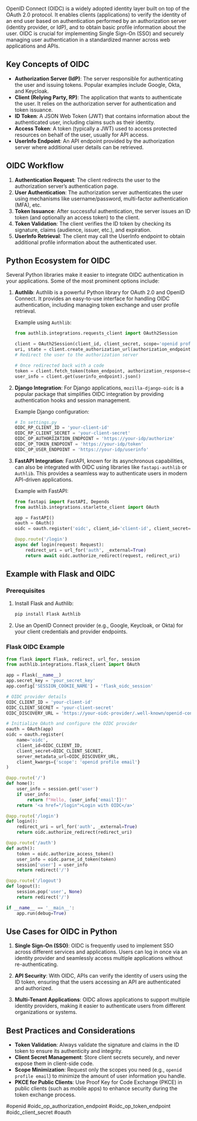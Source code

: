 
OpenID Connect (OIDC) is a widely adopted identity layer built on top of the OAuth 2.0 protocol. It enables clients (applications) to verify the identity of an end user based on authentication performed by an authorization server (identity provider, or IdP), and to obtain basic profile information about the user. OIDC is crucial for implementing Single Sign-On (SSO) and securely managing user authentication in a standardized manner across web applications and APIs.

## Key Concepts of OIDC

- **Authorization Server (IdP)**: The server responsible for authenticating the user and issuing tokens. Popular examples include Google, Okta, and Keycloak.
- **Client (Relying Party, RP)**: The application that wants to authenticate the user. It relies on the authorization server for authentication and token issuance.
- **ID Token**: A JSON Web Token (JWT) that contains information about the authenticated user, including claims such as their identity.
- **Access Token**: A token (typically a JWT) used to access protected resources on behalf of the user, usually for API access.
- **UserInfo Endpoint**: An API endpoint provided by the authorization server where additional user details can be retrieved.

## OIDC Workflow

1. **Authentication Request**: The client redirects the user to the authorization server’s authentication page.
2. **User Authentication**: The authorization server authenticates the user using mechanisms like username/password, multi-factor authentication (MFA), etc.
3. **Token Issuance**: After successful authentication, the server issues an ID token (and optionally an access token) to the client.
4. **Token Validation**: The client verifies the ID token by checking its signature, claims (audience, issuer, etc.), and expiration.
5. **UserInfo Retrieval**: The client may call the UserInfo endpoint to obtain additional profile information about the authenticated user.

## Python Ecosystem for OIDC

Several Python libraries make it easier to integrate OIDC authentication in your applications. Some of the most prominent options include:

1. **Authlib**:
   Authlib is a powerful Python library for OAuth 2.0 and OpenID Connect. It provides an easy-to-use interface for handling OIDC authentication, including managing token exchange and user profile retrieval.

   Example using `Authlib`:
   ```python
   from authlib.integrations.requests_client import OAuth2Session

   client = OAuth2Session(client_id, client_secret, scope='openid profile email')
   uri, state = client.create_authorization_url(authorization_endpoint)
   # Redirect the user to the authorization server

   # Once redirected back with a code
   token = client.fetch_token(token_endpoint, authorization_response=callback_url)
   user_info = client.get(userinfo_endpoint).json()
   ```

2. **Django Integration**:
   For Django applications, `mozilla-django-oidc` is a popular package that simplifies OIDC integration by providing authentication hooks and session management.

   Example Django configuration:
   ```python
   # In settings.py
   OIDC_RP_CLIENT_ID = 'your-client-id'
   OIDC_RP_CLIENT_SECRET = 'your-client-secret'
   OIDC_OP_AUTHORIZATION_ENDPOINT = 'https://your-idp/authorize'
   OIDC_OP_TOKEN_ENDPOINT = 'https://your-idp/token'
   OIDC_OP_USER_ENDPOINT = 'https://your-idp/userinfo'
   ```

3. **FastAPI Integration**:
   FastAPI, known for its asynchronous capabilities, can also be integrated with OIDC using libraries like `fastapi-authlib` or `Authlib`. This provides a seamless way to authenticate users in modern API-driven applications.

   Example with FastAPI:
   ```python
   from fastapi import FastAPI, Depends
   from authlib.integrations.starlette_client import OAuth

   app = FastAPI()
   oauth = OAuth()
   oidc = oauth.register('oidc', client_id='client-id', client_secret='client-secret', ...)

   @app.route('/login')
   async def login(request: Request):
       redirect_uri = url_for('auth', _external=True)
       return await oidc.authorize_redirect(request, redirect_uri)
   ```

## Example with Flask and OIDC

### Prerequisites

1. Install Flask and Authlib:
   ```bash
   pip install Flask Authlib
   ```

2. Use an OpenID Connect provider (e.g., Google, Keycloak, or Okta) for your client credentials and provider endpoints.

### Flask OIDC Example

```python
from flask import Flask, redirect, url_for, session
from authlib.integrations.flask_client import OAuth

app = Flask(__name__)
app.secret_key = 'your_secret_key'
app.config['SESSION_COOKIE_NAME'] = 'flask_oidc_session'

# OIDC provider details
OIDC_CLIENT_ID = 'your-client-id'
OIDC_CLIENT_SECRET = 'your-client-secret'
OIDC_DISCOVERY_URL = 'https://your-oidc-provider/.well-known/openid-configuration'

# Initialize OAuth and configure the OIDC provider
oauth = OAuth(app)
oidc = oauth.register(
    name='oidc',
    client_id=OIDC_CLIENT_ID,
    client_secret=OIDC_CLIENT_SECRET,
    server_metadata_url=OIDC_DISCOVERY_URL,
    client_kwargs={'scope': 'openid profile email'}
)

@app.route('/')
def home():
    user_info = session.get('user')
    if user_info:
        return f"Hello, {user_info['email']}!"
    return '<a href="/login">Login with OIDC</a>'

@app.route('/login')
def login():
    redirect_uri = url_for('auth', _external=True)
    return oidc.authorize_redirect(redirect_uri)

@app.route('/auth')
def auth():
    token = oidc.authorize_access_token()
    user_info = oidc.parse_id_token(token)
    session['user'] = user_info
    return redirect('/')

@app.route('/logout')
def logout():
    session.pop('user', None)
    return redirect('/')

if __name__ == '__main__':
    app.run(debug=True)
```

## Use Cases for OIDC in Python

1. **Single Sign-On (SSO)**: OIDC is frequently used to implement SSO across different services and applications. Users can log in once via an identity provider and seamlessly access multiple applications without re-authenticating.
   
2. **API Security**: With OIDC, APIs can verify the identity of users using the ID token, ensuring that the users accessing an API are authenticated and authorized.

3. **Multi-Tenant Applications**: OIDC allows applications to support multiple identity providers, making it easier to authenticate users from different organizations or systems.

## Best Practices and Considerations

- **Token Validation**: Always validate the signature and claims in the ID token to ensure its authenticity and integrity.
- **Client Secret Management**: Store client secrets securely, and never expose them in client-side code.
- **Scope Minimization**: Request only the scopes you need (e.g., `openid profile email`) to minimize the amount of user information you handle.
- **PKCE for Public Clients**: Use Proof Key for Code Exchange (PKCE) in public clients (such as mobile apps) to enhance security during the token exchange process.

<!-- Keywords -->
#openid #oidc_op_authorization_endpoint #oidc_op_token_endpoint #oidc_client_secret #oauth
<!-- /Keywords -->
